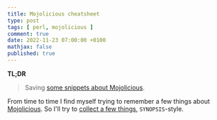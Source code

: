 ```yaml
---
title: Mojolicious cheatsheet
type: post
tags: [ perl, mojolicious ]
comment: true
date: 2022-11-23 07:00:00 +0100
mathjax: false
published: true
---
```


**TL;DR**

> Saving [some snippets about Mojolicious][notes].

From time to time I find myself trying to remember a few things about
[Mojolicious][]. So I'll try to [collect a few things][notes],
`SYNOPSIS`-style.

<script src="https://gitlab.com/polettix/notechs/-/snippets/2462007.js"></script>

[Perl]: https://www.perl.org/
[notes]: https://gitlab.com/polettix/notechs/-/snippets/2462007
[Mojolicious]: https://metacpan.org/pod/Mojolicious
